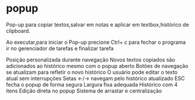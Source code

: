 # popup
Pop-up para copiar textos,salvar em notas e aplicar em textbox,histórico de clipboard.

Ao executar,para iniciar o Pop-up precione Ctrl+ c
para fechar o programa ir no gerenciador de tarefas e finalizar tarefa

Posição personalizada durante navegação
Novos textos copiados são adicionados ao histórico mesmo com o popup aberto
Botões de navegação se atualizam para refletir o novo histórico
O usuário pode editar o texto atual sem interrupções
Setas ←/→ navegam pelo histórico atualizado
ESC fecha o popup de forma segura
Largura fixa adequada
Histórico com 4 itens
Edição direta no popup
Sistema de arrastar e centralização
